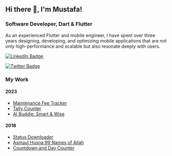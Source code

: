 ## Hi there 👋, I'm Mustafa!

### Software Developer, Dart & Flutter

As an experienced Flutter and mobile engineer, I have spent over three years designing, developing, and optimizing mobile applications that are not only high-performance and scalable but also resonate deeply with users. 

[![LinkedIn Badge](https://img.shields.io/badge/LinkedIn-Profile-blue)](https://www.linkedin.com/in/mustafa-demir-13306821b/)

[![Twitter Badge](https://img.shields.io/badge/Twitter-Profile-blue)](https://x.com/benmustafademir)

### My Work
#### 2023
- [Maintenance Fee Tracker](https://apps.apple.com/tr/app/maintenance-fee-tracker/id1668020853)
- [Tally Counter](https://apps.apple.com/tr/app/reciting-counter-real-like/id6447054762)
- [AI Buddie: Smart & Wise](https://apps.apple.com/tr/app/ai-buddie-smart-wise/id1665458911)

#### 2018
- [Status Downloader](https://play.google.com/store/apps/details?id=vitaminapps.statussaver.statusdownloader)
- [Asmaul Husna 99 Names of Allah](https://play.google.com/store/apps/details?id=com.esmaulhusna.asmaulhusna)
- [Countdown and Day Counter](https://play.google.com/store/apps/details?id=okulsayaci.tatilsayaci.android)





<!--
**codewithmustafa/codewithmustafa** is a ✨ _special_ ✨ repository because its `README.md` (this file) appears on your GitHub profile.

Here are some ideas to get you started:

- 🔭 I’m currently working on ...
- 🌱 I’m currently learning ...
- 👯 I’m looking to collaborate on ...
- 🤔 I’m looking for help with ...
- 💬 Ask me about ...
- 📫 How to reach me: ...
- 😄 Pronouns: ...
- ⚡ Fun fact: ...
-->
